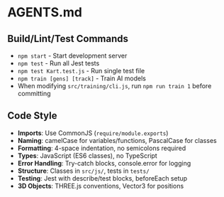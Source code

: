 # AGENTS.md

## Build/Lint/Test Commands
- `npm start` - Start development server
- `npm test` - Run all Jest tests
- `npm test Kart.test.js` - Run single test file
- `npm train [gens] [track]` - Train AI models
- When modifying `src/training/cli.js`, run `npm run train 1` before committing

## Code Style
- **Imports**: Use CommonJS (`require/module.exports`)
- **Naming**: camelCase for variables/functions, PascalCase for classes
- **Formatting**: 4-space indentation, no semicolons required
- **Types**: JavaScript (ES6 classes), no TypeScript
- **Error Handling**: Try-catch blocks, console.error for logging
- **Structure**: Classes in `src/js/`, tests in `tests/`
- **Testing**: Jest with describe/test blocks, beforeEach setup
- **3D Objects**: THREE.js conventions, Vector3 for positions
